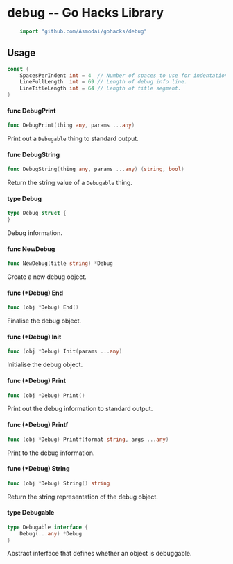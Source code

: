<!-- -*- Mode: gfm; auto-fill: t; fill-column: 78; -*- -->

# debug -- Go Hacks Library

```go
    import "github.com/Asmodai/gohacks/debug"
```

## Usage

```go
const (
	SpacesPerIndent int = 4  // Number of spaces to use for indentation.
	LineFullLength  int = 69 // Length of debug info line.
	LineTitleLength int = 64 // Length of title segment.
)
```

#### func  DebugPrint

```go
func DebugPrint(thing any, params ...any)
```
Print out a `Debugable` thing to standard output.

#### func  DebugString

```go
func DebugString(thing any, params ...any) (string, bool)
```
Return the string value of a `Debugable` thing.

#### type Debug

```go
type Debug struct {
}
```

Debug information.

#### func  NewDebug

```go
func NewDebug(title string) *Debug
```
Create a new debug object.

#### func (*Debug) End

```go
func (obj *Debug) End()
```
Finalise the debug object.

#### func (*Debug) Init

```go
func (obj *Debug) Init(params ...any)
```
Initialise the debug object.

#### func (*Debug) Print

```go
func (obj *Debug) Print()
```
Print out the debug information to standard output.

#### func (*Debug) Printf

```go
func (obj *Debug) Printf(format string, args ...any)
```
Print to the debug information.

#### func (*Debug) String

```go
func (obj *Debug) String() string
```
Return the string representation of the debug object.

#### type Debugable

```go
type Debugable interface {
	Debug(...any) *Debug
}
```

Abstract interface that defines whether an object is debuggable.
